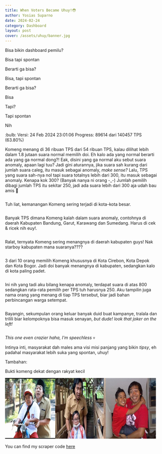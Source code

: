 ```yaml
---
title: When Voters Became Uhuy!😳
author: Yosias Suparno
date: 2024-02-24
category: Dashboard
layout: post
cover: /assets/uhuy/banner.jpg
---
```


Bisa bikin dashboard pemilu?

Bisa tapi spontan

Berarti ga bisa?

Bisa, tapi spontan

Berarti ga bisa?

Bisa

Tapi?

Tapi spontan

Nih
<div class="alert alert-success">
  :bulb: Versi: 24 Feb 2024 23:01:06 Progress: 89614 dari 140457 TPS (63.80%)
</div>


<style>
  /* Style for the container div */
  .container {
    display: flex;
    flex-wrap: wrap; /* Allows items to wrap to the next row */
    /* justify-content: space-between; Aligns items with space between */
    margin: 0px;
  }
  
  /* Style for the child divs */
  .item {
    width: 100%; /* Initial width, adjust as needed */
    margin: 0px; /* Margin between items */
  }
  .item2 {
    width: 50%; /* Initial width, adjust as needed */
    margin: 0px; /* Margin between items */
  }
  .item3 {
    width: 33%; /* Initial width, adjust as needed */
    margin: 0px; /* Margin between items */
  }
  .item4 {
    width: 50%; /* Initial width, adjust as needed */
    margin: 0px; /* Margin between items */
  }

  /* Media query for small screens */
  @media (max-width: 600px) {
    .item {
      width: 100%; /* Full width on smaller screens */
    }
  }
</style>

<div class="container">
    <div class="item4"><object type="text/html" data="/assets/uhuy/html/custom_indicator_winning_tps.html" style="width: 100%;height: 150px"></object></div>
    <div class="item4"><object type="text/html" data="/assets/uhuy/html/custom_indicator_suara_uhuy.html" style="width: 100%;height: 150px"></object></div>
    <div class="item4"><object type="text/html" data="/assets/uhuy/html/custom_indicator_suara_tidak_uhuy.html" style="width: 100%;height: 150px"></object></div>
    <div class="item4"><object type="text/html" data="/assets/uhuy/html/custom_indicator_suara_total.html" style="width: 100%;height: 150px"></object></div>
</div>

Komeng menang di 36 ribuan TPS dari 54 ribuan TPS, kalau dilihat lebih dalam 1.8 jutaan suara normal memilih doi. Eh kalo ada yang normal berarti ada yang ga normal dong?!
Eak, disini yang ga normal aku sebut suara anomaly, apaan lagi tuu? Jadi gini aturannya, jika suara sah kurang dari jumlah suara caleg, itu masuk sebagai anomaly, *make sense?*
Lalu, TPS yang suara sah-nya nol tapi suara totalnys lebih dari 300, itu masuk sebagai anomaly. Kenapa kok 300? (Banyak nanya ni orang -_-) Jumlah pemilih dibagi jumlah TPS itu sekitar 250, jadi ada suara lebih dari 300 aja udah bau amis 👀

<div class="container">
    <div class="item"><object type="text/html" data="/assets/uhuy/html/bar_kota_kabupaten.html" style="width: 100%;height: 400px"></object></div>
</div>

Tuh liat, kemanangan Komeng sering terjadi di kota-kota besar.

<div class="container">
    <div class="item"><object type="text/html" data="/assets/uhuy/html/bar_kota_kabupaten_anomaly.html" style="width: 100%;height: 400px"></object></div>
</div>

Banyak TPS dimana Komeng kalah dalam suara anomaly, contohnya di daerah Kabupaten Bandung, Garut, Karawang dan Sumedang. Harus di cek & ricek nih euy!.

<div class="container">
    <div class="item"><object type="text/html" data="/assets/uhuy/html/bar_kota_teruhuy.html" style="width: 100%;height: 400px"></object></div>
</div>

Ralat, ternyata Komeng sering menangnya di daerah kabupaten guys! Nak starboy kabupaten mana suaranya????

<div class="container">
    <div class="item"><object type="text/html" data="/assets/uhuy/html/bar_konsentrasi_uhuy.html" style="width: 100%;height: 400px"></object></div>
</div>

3 dari 10 orang memilih Komeng khususnya di Kota Cirebon, Kota Depok dan Kota Bogor. Jadi doi banyak menangnya di kabupaten, sedangkan kalo di kota paling padet.

<div class="container">
    <div class="item"><object type="text/html" data="/assets/uhuy/html/table_pemenang_tps_anomaly2.html" style="width: 100%;height: 400px"></object></div>
</div>

Ini nih yang tadi aku bilang kenapa anomaly, terdapat suara di atas 800 sedangkan rata-rata pemilih per TPS tuh harusnya 250. Aku tampilin juga nama orang yang menang di tiap TPS tersebut, biar jadi bahan perbincangan warga setempat.

<div class="container">
    <div class="item"><object type="text/html" data="/assets/uhuy/html/bar_komeng_vs_pileg_dpr.html" style="width: 100%;height: 400px"></object></div>
</div>

Bayangin, sekumpulan orang keluar banyak duid buat kampanye, tralala dan trilili biar kelompoknya bisa masuk senayan, *but dude! look that joker on the left!*

<div class="container">
    <div class="item"><object type="text/html" data="/assets/uhuy/html/bar_komeng_vs_pilpres.html" style="width: 100%;height: 400px"></object></div>
</div>

*This one even crazier haha, I'm speechless* 💀


Intinya inti, masyarakat dah males ama visi misi panjang yang bikin *tipsy*, eh padahal masyarakat lebih suka yang spontan, uhuy!


Tambahan:

Bukti komeng dekat dengan rakyat kecil
<div class="container">
    <div class="item3"><img src="/assets/uhuy/1.jpg" alt="" style="width: 100%;height: 200px"></div>
    <div class="item3"><img src="/assets/uhuy/2.jpg" alt="" style="width: 100%;height: 200px"></div>
    <div class="item3"><img src="/assets/uhuy/3.jpg" alt="" style="width: 100%;height: 200px"></div>
</div>

You can find my scraper code [here](https://github.com/yosiasm/Info-Public-Pemilu-2024-Scraper)